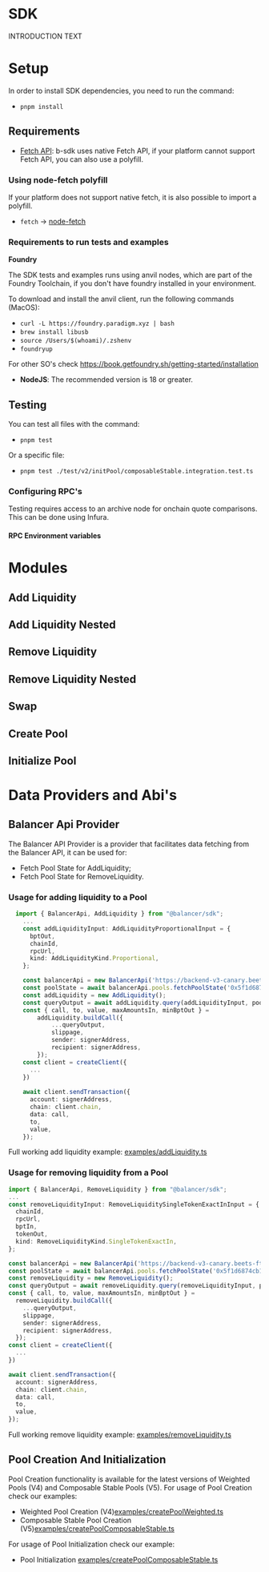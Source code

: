 # SDK

INTRODUCTION TEXT

# Setup
In order to install SDK dependencies, you need to run the command:

- `pnpm install`

## Requirements

- [Fetch API](https://developer.mozilla.org/en-US/docs/Web/API/Fetch_API/Using_Fetch): b-sdk uses native Fetch API, if your platform cannot support Fetch API, you can also use a polyfill.

### Using node-fetch polyfill

If your platform does not support native fetch, it is also possible to import a polyfill.

- `fetch` -> [node-fetch](https://github.com/node-fetch/node-fetch#providing-global-access)

### Requirements to run tests and examples

**Foundry**

 The SDK tests and examples runs using anvil nodes, which are part of the Foundry Toolchain, if you don't have foundry installed in your environment.

To download and install the anvil client, run the following commands (MacOS):
- `curl -L https://foundry.paradigm.xyz | bash`
- `brew install libusb`
- `source /Users/$(whoami)/.zshenv`
- `foundryup`

For other SO's check https://book.getfoundry.sh/getting-started/installation

- <b>NodeJS</b>: The recommended version is 18 or greater.

## Testing
You can test all files with the command:

- `pnpm test`

Or a specific file:
- `pnpm test ./test/v2/initPool/composableStable.integration.test.ts`

### Configuring RPC's

Testing requires access to an archive node for onchain quote comparisons. This can be done using Infura.
#### RPC Environment variables


# Modules

## Add Liquidity

## Add Liquidity Nested

## Remove Liquidity

## Remove Liquidity Nested

## Swap

## Create Pool

## Initialize Pool

# Data Providers and Abi's


## Balancer Api Provider

The Balancer API Provider is a provider that facilitates 
data fetching from the Balancer API,
it can be used for:
- Fetch Pool State for AddLiquidity;
- Fetch Pool State for RemoveLiquidity.

### Usage for adding liquidity to a Pool

```ts
  import { BalancerApi, AddLiquidity } from "@balancer/sdk";
    ...
    const addLiquidityInput: AddLiquidityProportionalInput = {
      bptOut,
      chainId,
      rpcUrl,
      kind: AddLiquidityKind.Proportional,
    };

    const balancerApi = new BalancerApi('https://backend-v3-canary.beets-ftm-node.com/graphql', 1);
    const poolState = await balancerApi.pools.fetchPoolState('0x5f1d6874cb1e7156e79a7563d2b61c6cbce03150000200000000000000000586');
    const addLiquidity = new AddLiquidity();
    const queryOutput = await addLiquidity.query(addLiquidityInput, poolState);
    const { call, to, value, maxAmountsIn, minBptOut } =
        addLiquidity.buildCall({
            ...queryOutput,
            slippage,
            sender: signerAddress,
            recipient: signerAddress,
        });
    const client = createClient({
      ...
    })
    
    await client.sendTransaction({
      account: signerAddress,
      chain: client.chain,
      data: call,
      to,
      value,
    });
```
Full working add liquidity example: [examples/addLiquidity.ts](./examples/addLiquidity.ts)

### Usage for removing liquidity from a Pool
```ts
import { BalancerApi, RemoveLiquidity } from "@balancer/sdk";
...
const removeLiquidityInput: RemoveLiquiditySingleTokenExactInInput = {
  chainId,
  rpcUrl,
  bptIn,
  tokenOut,
  kind: RemoveLiquidityKind.SingleTokenExactIn,
};

const balancerApi = new BalancerApi('https://backend-v3-canary.beets-ftm-node.com/graphql', 1);
const poolState = await balancerApi.pools.fetchPoolState('0x5f1d6874cb1e7156e79a7563d2b61c6cbce03150000200000000000000000586');
const removeLiquidity = new RemoveLiquidity();
const queryOutput = await removeLiquidity.query(removeLiquidityInput, poolState);
const { call, to, value, maxAmountsIn, minBptOut } =
  removeLiquidity.buildCall({
    ...queryOutput,
    slippage,
    sender: signerAddress,
    recipient: signerAddress,
  });
const client = createClient({
  ...
})

await client.sendTransaction({
  account: signerAddress,
  chain: client.chain,
  data: call,
  to,
  value,
});
```
Full working remove liquidity example: [examples/removeLiquidity.ts](./examples/removeLiquidity.ts)

## Pool Creation And Initialization
Pool Creation functionality is available for the latest versions of Weighted Pools (V4) and Composable Stable Pools (V5).
For usage of Pool Creation check our examples:
- Weighted Pool Creation (V4)[examples/createPoolWeighted.ts](./examples/createPoolWeighted.ts)
- Composable Stable Pool Creation (V5)[examples/createPoolComposableStable.ts](./examples/createPoolComposableStable.ts)

For usage of Pool Initialization check our example:
- Pool Initialization [examples/createPoolComposableStable.ts](./examples/initPool.ts)






